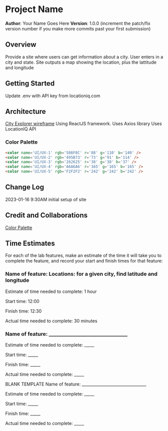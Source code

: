 # Project Name

**Author**: Your Name Goes Here
**Version**: 1.0.0 (increment the patch/fix version number if you make more commits past your first submission)

## Overview

Provide a site where users can get information about a city.
User enters in a city and state.
Site outputs a map showing the location, plus the lattitude and longitude

## Getting Started

Update .env with API key from locationiq.com

## Architecture

[City Explorer wireframe](https://mikeshen926191.invisionapp.com/freehand/City-Explorer-B9WqVm3pC)
Using ReactJS framework.
Uses Axios library
Uses LocationIQ API

### Color Palette

``` html
<color name='UI/UX-1' rgb='586F8C' r='88' g='110' b='140' />
<color name='UI/UX-2' rgb='495B73' r='73' g='91' b='114' />
<color name='UI/UX-3' rgb='262625' r='38' g='38' b='37' />
<color name='UI/UX-4' rgb='A6A6A6' r='165' g='165' b='165' />
<color name='UI/UX-5' rgb='F2F2F2' r='242' g='242' b='242' />
```

## Change Log

2023-01-16 9:30AM initial setup of site

## Credit and Collaborations

[Color Palette](https://color.adobe.com/trends)


## Time Estimates
For each of the lab features, make an estimate of the time it will take you to complete the feature, and record your start and finish times for that feature:


### Name of feature: Locations: for a given city, find latitude and longitude

Estimate of time needed to complete: 1 hour

Start time: 12:00

Finish time: 12:30

Actual time needed to complete: 30 minutes

### Name of feature: ________________________________

Estimate of time needed to complete: _____

Start time: _____

Finish time: _____

Actual time needed to complete: _____





BLANK TEMPLATE
Name of feature: ________________________________

Estimate of time needed to complete: _____

Start time: _____

Finish time: _____

Actual time needed to complete: _____
